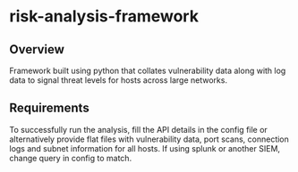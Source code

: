 # risk-analysis-framework

## Overview

Framework built using python that collates vulnerability data along with log data to signal threat levels for hosts across large networks.

## Requirements

To successfully run the analysis, fill the API details in the config file or alternatively provide flat files with vulnerability data, port scans, connection logs and subnet information for all hosts. If using splunk or another SIEM, change query in config to match.
